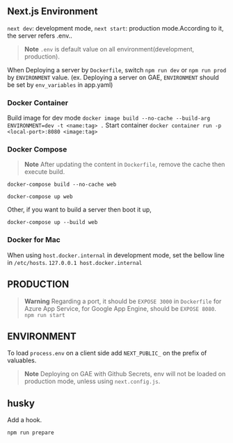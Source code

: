 ## Next.js Environment

`next dev`: development mode, `next start`: production mode.According to it, the server refers .env.<development or production>.

> **Note** 
> `.env` is default value on all environment(development, production).

When Deploying a server by `Dockerfile`, switch `npm run dev` or `npm run prod` by `ENVIRONMENT` value. (ex. Deploying a server on GAE, `ENVIRONMENT` should be set by `env_variables` in app.yaml)

### Docker Container

Build image for dev mode
`docker image build --no-cache --build-arg ENVIRONMENT=dev -t <name:tag> .`
Start container
`docker container run -p <local-port>:8080 <image:tag>`

### Docker Compose

> **Note** 
> After updating the content in `Dockerfile`, remove the cache then execute build.

`docker-compose build --no-cache web`

`docker-compose up web`

Other, if you want to build a server then boot it up,

`docker-compose up --build web`

### Docker for Mac

When using `host.docker.internal` in development mode, set the bellow line in `/etc/hosts`.
`127.0.0.1 host.docker.internal`

## PRODUCTION

> **Warning** 
> Regarding a port, it should be `EXPOSE 3000` in `Dockerfile` for Azure App Service, for Google App Engine, should be `EXPOSE 8080`.
> `npm run start`

## ENVIRONMENT

To load `process.env` on a client side add `NEXT_PUBLIC_` on the prefix of valuables.

> **Note** 
> Deploying on GAE with Github Secrets, env will not be loaded on production mode, unless using `next.config.js`.

## husky

Add a hook.

```
npm run prepare
```
